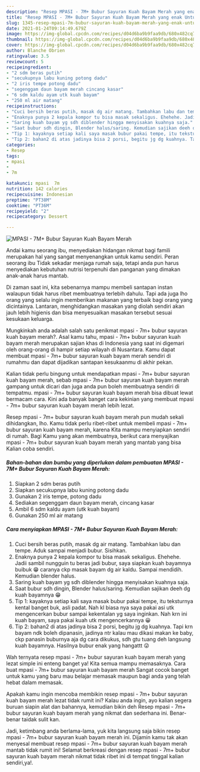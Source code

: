 ```yaml
---
description: "Resep MPASI - 7M+ Bubur Sayuran Kuah Bayam Merah yang enak Untuk Jualan"
title: "Resep MPASI - 7M+ Bubur Sayuran Kuah Bayam Merah yang enak Untuk Jualan"
slug: 1345-resep-mpasi-7m-bubur-sayuran-kuah-bayam-merah-yang-enak-untuk-jualan
date: 2021-01-24T09:14:49.679Z
image: https://img-global.cpcdn.com/recipes/d04d6ba9b9faa9db/680x482cq70/mpasi-7m-bubur-sayuran-kuah-bayam-merah-foto-resep-utama.jpg
thumbnail: https://img-global.cpcdn.com/recipes/d04d6ba9b9faa9db/680x482cq70/mpasi-7m-bubur-sayuran-kuah-bayam-merah-foto-resep-utama.jpg
cover: https://img-global.cpcdn.com/recipes/d04d6ba9b9faa9db/680x482cq70/mpasi-7m-bubur-sayuran-kuah-bayam-merah-foto-resep-utama.jpg
author: Blanche Obrien
ratingvalue: 3.5
reviewcount: 5
recipeingredient:
- "2 sdm beras putih"
- "secukupnya labu kuning potong dadu"
- "2 iris tempe potong dadu"
- "segenggam daun bayam merah cincang kasar"
- "6 sdm kaldu ayam utk kuah bayam"
- "250 ml air matang"
recipeinstructions:
- "Cuci bersih beras putih, masak dg air matang. Tambahkan labu dan tempe. Aduk sampai menjadi bubur. Sisihkan."
- "Enaknya punya 2 kepala kompor tu bisa masak sekaligus. Ehehehe. Jadii sambil nungguin tu beras jadi bubur, saya siapkan kuah bayamnya buibuk 😁 caranya ckp masak bayam dg air kaldu. Sampai mendidih. Kemudian blender halus."
- "Saring kuah bayam yg sdh diblender hingga menyisakan kuahnya saja."
- "Saat bubur sdh dingin, Blender halus/saring. Kemudian sajikan deeh dg kuah bayamnya 😁"
- "Tip 1: kayaknya setiap kali saya masak bubur pakai tempe, itu teksturnya kental banget buk, asli padat. Nah kl biasa nya saya pakai asi utk mengencerkan bubur sampai kekentalan yg saya inginkan. Nah krn ini kuah bayam, saya pakai kuah utk mengencerkannya 😀"
- "Tip 2: bahan2 di atas jadinya bisa 2 porsi, begitu jg dg kuahnya. Tapi krn bayam ndk boleh dipanasin, jadinya ntr kalau mau dikasi makan ke baby, ckp panasin buburnya aja dg cara dikukus, sdh gtu tuang deh langsung kuah bayamnya. Hasilnya bubur enak yang hangattt 😜"
categories:
- Resep
tags:
- mpasi
- 
- 7m

katakunci: mpasi  7m 
nutrition: 142 calories
recipecuisine: Indonesian
preptime: "PT38M"
cooktime: "PT36M"
recipeyield: "2"
recipecategory: Dessert

---
```



![MPASI - 7M+ Bubur Sayuran Kuah Bayam Merah](https://img-global.cpcdn.com/recipes/d04d6ba9b9faa9db/680x482cq70/mpasi-7m-bubur-sayuran-kuah-bayam-merah-foto-resep-utama.jpg)

Andai kamu seorang ibu, menyediakan hidangan nikmat bagi famili merupakan hal yang sangat menyenangkan untuk kamu sendiri. Peran seorang ibu Tidak sekadar menjaga rumah saja, tetapi anda pun harus menyediakan kebutuhan nutrisi terpenuhi dan panganan yang dimakan anak-anak harus mantab.

Di zaman  saat ini, kita sebenarnya mampu membeli santapan instan walaupun tidak harus ribet membuatnya terlebih dahulu. Tapi ada juga lho orang yang selalu ingin memberikan makanan yang terbaik bagi orang yang dicintainya. Lantaran, menghidangkan masakan yang diolah sendiri akan jauh lebih higienis dan bisa menyesuaikan masakan tersebut sesuai kesukaan keluarga. 



Mungkinkah anda adalah salah satu penikmat mpasi - 7m+ bubur sayuran kuah bayam merah?. Asal kamu tahu, mpasi - 7m+ bubur sayuran kuah bayam merah merupakan sajian khas di Indonesia yang saat ini digemari oleh orang-orang di hampir setiap wilayah di Nusantara. Kamu dapat membuat mpasi - 7m+ bubur sayuran kuah bayam merah sendiri di rumahmu dan dapat dijadikan santapan kesukaanmu di akhir pekan.

Kalian tidak perlu bingung untuk mendapatkan mpasi - 7m+ bubur sayuran kuah bayam merah, sebab mpasi - 7m+ bubur sayuran kuah bayam merah gampang untuk dicari dan juga anda pun boleh membuatnya sendiri di tempatmu. mpasi - 7m+ bubur sayuran kuah bayam merah bisa dibuat lewat bermacam cara. Kini ada banyak banget cara kekinian yang membuat mpasi - 7m+ bubur sayuran kuah bayam merah lebih lezat.

Resep mpasi - 7m+ bubur sayuran kuah bayam merah pun mudah sekali dihidangkan, lho. Kamu tidak perlu ribet-ribet untuk membeli mpasi - 7m+ bubur sayuran kuah bayam merah, karena Kita mampu menyiapkan sendiri di rumah. Bagi Kamu yang akan membuatnya, berikut cara menyajikan mpasi - 7m+ bubur sayuran kuah bayam merah yang mantab yang bisa Kalian coba sendiri.

<!--inarticleads1-->

##### Bahan-bahan dan bumbu yang diperlukan dalam pembuatan MPASI - 7M+ Bubur Sayuran Kuah Bayam Merah:

1. Siapkan 2 sdm beras putih
1. Siapkan secukupnya labu kuning potong dadu
1. Gunakan 2 iris tempe, potong dadu
1. Sediakan segenggam daun bayam merah, cincang kasar
1. Ambil 6 sdm kaldu ayam (utk kuah bayam)
1. Gunakan 250 ml air matang




<!--inarticleads2-->

##### Cara menyiapkan MPASI - 7M+ Bubur Sayuran Kuah Bayam Merah:

1. Cuci bersih beras putih, masak dg air matang. Tambahkan labu dan tempe. Aduk sampai menjadi bubur. Sisihkan.
1. Enaknya punya 2 kepala kompor tu bisa masak sekaligus. Ehehehe. Jadii sambil nungguin tu beras jadi bubur, saya siapkan kuah bayamnya buibuk 😁 caranya ckp masak bayam dg air kaldu. Sampai mendidih. Kemudian blender halus.
1. Saring kuah bayam yg sdh diblender hingga menyisakan kuahnya saja.
1. Saat bubur sdh dingin, Blender halus/saring. Kemudian sajikan deeh dg kuah bayamnya 😁
1. Tip 1: kayaknya setiap kali saya masak bubur pakai tempe, itu teksturnya kental banget buk, asli padat. Nah kl biasa nya saya pakai asi utk mengencerkan bubur sampai kekentalan yg saya inginkan. Nah krn ini kuah bayam, saya pakai kuah utk mengencerkannya 😀
1. Tip 2: bahan2 di atas jadinya bisa 2 porsi, begitu jg dg kuahnya. Tapi krn bayam ndk boleh dipanasin, jadinya ntr kalau mau dikasi makan ke baby, ckp panasin buburnya aja dg cara dikukus, sdh gtu tuang deh langsung kuah bayamnya. Hasilnya bubur enak yang hangattt 😜




Wah ternyata resep mpasi - 7m+ bubur sayuran kuah bayam merah yang lezat simple ini enteng banget ya! Kita semua mampu memasaknya. Cara buat mpasi - 7m+ bubur sayuran kuah bayam merah Sangat cocok banget untuk kamu yang baru mau belajar memasak maupun bagi anda yang telah hebat dalam memasak.

Apakah kamu ingin mencoba membikin resep mpasi - 7m+ bubur sayuran kuah bayam merah lezat tidak rumit ini? Kalau anda ingin, ayo kalian segera buruan siapin alat dan bahannya, kemudian bikin deh Resep mpasi - 7m+ bubur sayuran kuah bayam merah yang nikmat dan sederhana ini. Benar-benar taidak sulit kan. 

Jadi, ketimbang anda berlama-lama, yuk kita langsung saja bikin resep mpasi - 7m+ bubur sayuran kuah bayam merah ini. Dijamin kamu tak akan menyesal membuat resep mpasi - 7m+ bubur sayuran kuah bayam merah mantab tidak rumit ini! Selamat berkreasi dengan resep mpasi - 7m+ bubur sayuran kuah bayam merah nikmat tidak ribet ini di tempat tinggal kalian sendiri,ya!.

